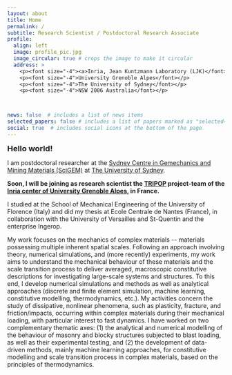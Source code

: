 ```yaml
---
layout: about
title: Home
permalink: /
subtitle: Research Scientist / Postdoctoral Research Associate
profile:
  align: left
  image: profile_pic.jpg
  image_circular: true # crops the image to make it circular
  address: >
    <p><font size="-4"><a>Inria, Jean Kuntzmann Laboratory (LJK)</font></p>
    <p><font size="-4">University Grenoble Alpes</font></p>
    <p><font size="-4">The University of Sydney</font></p>
    <p><font size="-4">NSW 2006 Australia</font></p>



news: false  # includes a list of news items
selected_papers: false # includes a list of papers marked as "selected={true}"
social: true  # includes social icons at the bottom of the page
---
```





<p><font size="+1"><b>Hello world!</b></font></p>

I am postdoctoral researcher at the [Sydney Centre in Gemechanics and Mining Materials (SciGEM)](https://www.sydney.edu.au/engineering/our-research/infrastructure-and-transport/sydney-centre-in-geomechanics-and-mining-materials.html#:~:text=The%20Sydney%20Centre%20in%20Gemechanics,of%20geomechanics%20and%20geotechnical%20engineering.) at [The University of Sydney](https://www.sydney.edu.au/).

<p><b>Soon, I will be joining as research scientist the <a href="http://team.inria.fr/tripop">TRIPOP</a> project-team of the <a href="https://www.inria.fr/en/centre-inria-universite-grenoble-alpes">Inria center of University Grenoble Alpes</a>, in France. </b></p>

I studied at the School of Mechanical Engineering of the University of Florence (Italy) and did my thesis at Ecole Centrale de Nantes (France), in collaboration with the University of Versailles and St-Quentin and the enterprise Ingerop.

My work focuses on the mechanics of complex materials -- materials possessing multiple inherent spatial scales. Following an approach involving theory, numerical simulations, and (more recently) experiments, my work aims to understand the mechanical behaviour of these materials and the scale transition process to deliver averaged, macroscopic constitutive descriptions for investigating large-scale systems and structures. To this end, I develop numerical simulations and methods as well as analytical approaches (discrete and finite element simulation, machine learning, constitutive modelling, thermodynamics, etc.). My activities concern the study of dissipative, nonlinear phenomena, such as plasticity, fracture, and friction/impacts, occurring within complex materials during their mechanical loading, with particular interest to fast dynamics. I have worked on two complementary thematic axes: (1) the analytical and numerical modelling of the behaviour of masonry and blocky structures subjected to blast loading, as well as their experimental testing, and (2) the development of data-driven methods, mainly machine learning approaches, for constitutive modelling and scale transition process in complex materials, based on the principles of thermodynamics.
